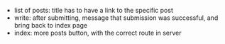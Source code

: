 * list of posts: title has to have a link to the specific post
* write: after submitting, message that submission was successful, and bring back to index page
* index: more posts button, with the correct route in server